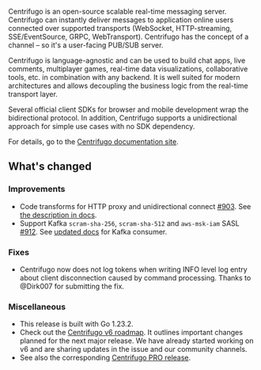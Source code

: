 Centrifugo is an open-source scalable real-time messaging server. Centrifugo can instantly deliver messages to application online users connected over supported transports (WebSocket, HTTP-streaming, SSE/EventSource, GRPC, WebTransport). Centrifugo has the concept of a channel – so it's a user-facing PUB/SUB server.

Centrifugo is language-agnostic and can be used to build chat apps, live comments, multiplayer games, real-time data visualizations, collaborative tools, etc. in combination with any backend. It is well suited for modern architectures and allows decoupling the business logic from the real-time transport layer.

Several official client SDKs for browser and mobile development wrap the bidirectional protocol. In addition, Centrifugo supports a unidirectional approach for simple use cases with no SDK dependency.

For details, go to the [Centrifugo documentation site](https://centrifugal.dev).

## What's changed

### Improvements

* Code transforms for HTTP proxy and unidirectional connect [#903](https://github.com/centrifugal/centrifugo/pull/903). See [the description in docs](https://centrifugal.dev/docs/server/proxy#unexpected-error-handling-and-code-transforms).
* Support Kafka `scram-sha-256`, `scram-sha-512` and `aws-msk-iam` SASL [#912](https://github.com/centrifugal/centrifugo/pull/912). See [updated docs](https://centrifugal.dev/docs/server/consumers#kafka-consumer-options) for Kafka consumer.

### Fixes

* Centrifugo now does not log tokens when writing INFO level log entry about client disconnection caused by command processing. Thanks to @Dirk007 for submitting the fix.

### Miscellaneous

* This release is built with Go 1.23.2.
* Check out the [Centrifugo v6 roadmap](https://github.com/centrifugal/centrifugo/issues/832). It outlines important changes planned for the next major release. We have already started working on v6 and are sharing updates in the issue and our community channels.
* See also the corresponding [Centrifugo PRO release](https://github.com/centrifugal/centrifugo-pro/releases/tag/v5.4.8).

